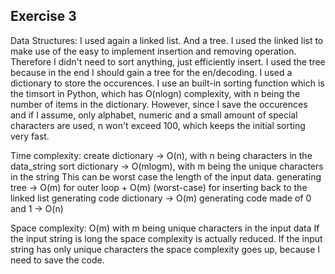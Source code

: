 ## Exercise 3

Data Structures:
I used again a linked list. And a tree.
I used the linked list to make use of the easy to implement insertion and removing operation.
Therefore I didn't need to sort anything, just efficiently insert.
I used the tree because in the end I should gain a tree for the en/decoding.
I used a dictionary to store the occurences. I use an built-in sorting function which is the timsort in Python,
which has O(nlogn) complexity, with n being the number of items in the dictionary. However, since I save the occurences and if I assume,
only alphabet, numeric and a small amount of special characters are used,
n won't exceed 100, which keeps the initial sorting very fast.

Time complexity:
create dictionary -> O(n), with n being characters in the data_string
sort dictionary -> O(mlogm), with m being the unique characters in the string
This can be worst case the length of the input data.
generating tree -> O(m) for outer loop + O(m) (worst-case) for inserting back to the linked list
generating code dictionary -> O(m)
generating code made of 0 and 1 -> O(n)

Space complexity:
O(m) with m being unique characters in the input data
If the input string is long the space complexity is actually reduced.
If the input string has only unique characters the space complexity goes up, because
I need to save the code.

